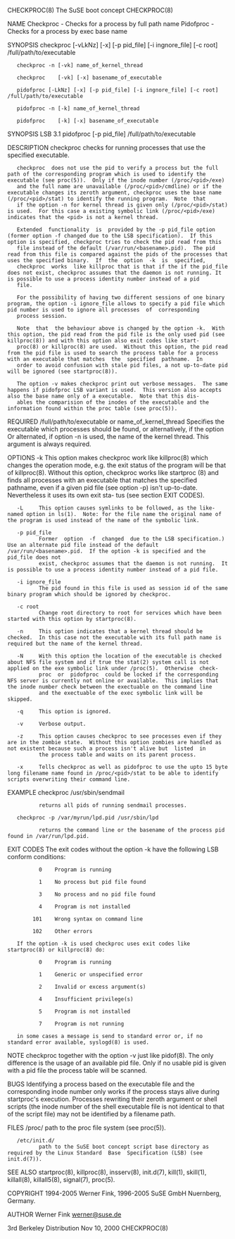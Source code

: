 CHECKPROC(8)                                                                                The SuSE boot concept                                                                                CHECKPROC(8)



NAME
       Checkproc - Checks for a process by full path name
       Pidofproc - Checks for a process by exec base name

SYNOPSIS
       checkproc [-vLkNz] [-x] [-p pid_file] [-i ingnore_file] [-c root] /full/path/to/executable

       checkproc -n [-vk] name_of_kernel_thread

       checkproc    [-vk] [-x] basename_of_executable

       pidofproc [-LkNz] [-x] [-p pid_file] [-i ingnore_file] [-c root] /full/path/to/executable

       pidofproc -n [-k] name_of_kernel_thread

       pidofproc    [-k] [-x] basename_of_executable

SYNOPSIS LSB 3.1
       pidofproc [-p pid_file] /full/path/to/executable

DESCRIPTION
       checkproc checks for running processes that use the specified executable.

       checkproc  does not use the pid to verify a process but the full path of the corresponding program which is used to identify the executable (see proc(5)).  Only if the inode number (/proc/<pid>/exe)
       and the full name are unavailable (/proc/<pid>/cmdline) or if the executable changes its zeroth argument, checkproc uses the base name (/proc/<pid>/stat) to identify the running program.  Note  that
       if the option -n for kernel thread is given only (/proc/<pid>/stat) is used.  For this case a existing symbolic link (/proc/<pid>/exe) indicates that the <pid> is not a kernel thread.

       Extended  functionality  is  provided by the -p pid_file option (former option -f changed due to the LSB specification).  If this option is specified, checkproc tries to check the pid read from this
       file instead of the default (/var/run/<basename>.pid).  The pid read from this file is compared against the pids of the processes that uses the specified binary.  If  the  option  -k  is  specified,
       checkproc  works  like killproc that is that if the if the pid_file does not exist, checkproc assumes that the daemon is not running. It is possible to use a process identity number instead of a pid
       file.

       For the possibility of having two different sessions of one binary program, the option -i ignore_file allows to specify a pid file which pid number is used to ignore all processes  of  corresponding
       process session.

       Note  that  the behaviour above is changed by the option -k.  With this option, the pid read from the pid file is the only used pid (see killproc(8)) and with this option also exit codes like start-
       proc(8) or killproc(8) are used.  Without this option, the pid read from the pid file is used to search the process table for a process with an executable that matches  the  specified  pathname.  In
       order to avoid confusion with stale pid files, a not up-to-date pid will be ignored (see startproc(8)).

       The option -v makes checkproc print out verbose messages.  The same happens if pidofproc LSB variant is used.  This version also accepts also the base name only of a executable.  Note that this dis-
       ables the comparision of the inodes of the executable and the information found within the proc table (see proc(5)).

REQUIRED
       /full/path/to/executable or name_of_kernel_thread
              Specifies the executable which processes should be found, or alternatively, if the option Or alternated, if option -n is used, the  name  of  the  kernel  thread.   This  argument  is  always
              required.

OPTIONS
       -k     This option makes checkproc work like killproc(8) which changes the operation mode, e.g. the exit status of the program will be that of killproc(8).  Without this option, checkproc works like
              startproc (8) and finds all processes with an executable that matches the specified pathname, even if a given pid file (see option -p) isn't up-to-date. Nevertheless it uses its own exit sta-
              tus (see section EXIT CODES).

       -L     This option causes symlinks to be followed, as the like-named option in ls(1).  Note: for the file name the original name of the program is used instead of the name of the symbolic link.

       -p pid_file
              Former  option  -f  changed  due to the LSB specification.)  Use an alternate pid file instead of the default /var/run/<basename>.pid.  If the option -k is specified and the pid_file does not
              exist, checkproc assumes that the daemon is not running.  It is possible to use a process identity number instead of a pid file.

       -i ignore_file
              The pid found in this file is used as session id of the same binary program which should be ignored by checkproc.

       -c root
              Change root directory to root for services which have been started with this option by startproc(8).

       -n     This option indicates that a kernel thread should be checked.  In this case not the executable with its full path name is required but the name of the kernel thread.

       -N     With this option the location of the executable is checked about NFS file system and if true the stat(2) system call is not applied on the exe symbolic link under /proc(5).  Otherwise  check-
              proc  or  pidofproc  could be locked if the corresponding NFS server is currently not online or available.  This implies that the inode number check between the exectuable on the command line
              and the exectuable of the exec symbolic link will be skipped.

       -q     This option is ignored.

       -v     Verbose output.

       -z     This option causes checkproc to see processes even if they are in the zombie state.  Without this option zombies are handled as not existent because such a process isn't alive but  listed  in
              the process table and waits on its parent process.

       -x     Tells checkproc as well as pidofproc to use the upto 15 byte long filename name found in /proc/<pid>/stat to be able to identify scripts overwriting their command line.

EXAMPLE
       checkproc /usr/sbin/sendmail

              returns all pids of running sendmail processes.

       checkproc -p /var/myrun/lpd.pid /usr/sbin/lpd

              returns the command line or the basename of the process pid found in /var/run/lpd.pid.

EXIT CODES
       The exit codes without the option -k have the following LSB conform conditions:

              0    Program is running

              1    No process but pid file found

              3    No process and no pid file found

              4    Program is not installed

            101    Wrong syntax on command line

            102    Other errors

       If the option -k is used checkproc uses exit codes like startproc(8) or killproc(8) do:

              0    Program is running

              1    Generic or unspecified error

              2    Invalid or excess argument(s)

              4    Insufficient privilege(s)

              5    Program is not installed

              7    Program is not running

       in some cases a message is send to standard error or, if no standard error available, syslogd(8) is used.

NOTE
       checkproc  together  with  the  option  -v  just  like pidof(8).  The only difference is the usage of an available pid file.  Only if no usable pid is given with a pid file the process table will be
       scanned.

BUGS
       Identifying a process based on the executable file and the corresponding inode number only works if the process stays alive during startproc's execution. Processes rewriting their zeroth argument or
       shell scripts (the inode number of the shell executable file is not identical to that of the script file) may not be identified by a filename path.

FILES
       /proc/ path to the proc file system (see proc(5)).

       /etc/init.d/
              path to the SuSE boot concept script base directory as required by the Linux Standard  Base  Specification (LSB) (see init.d(7)).

SEE ALSO
       startproc(8), killproc(8), insserv(8), init.d(7), kill(1), skill(1), killall(8), killall5(8), signal(7), proc(5).

COPYRIGHT
       1994-2005 Werner Fink, 1996-2005 SuSE GmbH Nuernberg, Germany.

AUTHOR
       Werner Fink <werner@suse.de>



3rd Berkeley Distribution                                                                        Nov 10, 2000                                                                                    CHECKPROC(8)
